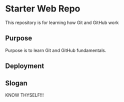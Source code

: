 # Starter Web Repo

This repository is for learning how Git and GitHub work

## Purpose

Purpose is to learn Git and GitHub fundamentals.

## Deployment

## Slogan
KNOW THYSELF!!!